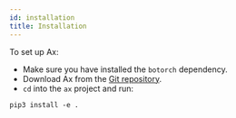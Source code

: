 ```yaml
---
id: installation
title: Installation
---
```


To set up Ax:
* Make sure you have installed the `botorch` dependency.
* Download Ax from the [Git repository](https://github.com/facebook/Ax).
* `cd` into the `ax` project and run:

```
pip3 install -e .
```
